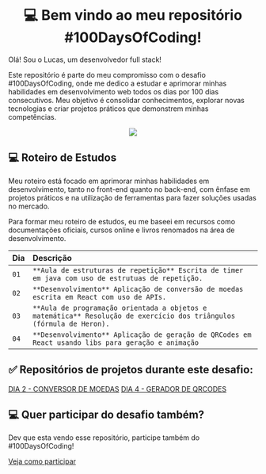 <h1 align="center">💻 Bem vindo ao meu repositório #100DaysOfCoding!</h1>

Olá! Sou o Lucas, um desenvolvedor full stack!

Este repositório é parte do meu compromisso com o desafio #100DaysOfCoding, onde me dedico a estudar e aprimorar minhas habilidades em desenvolvimento web todos os dias por 100 dias consecutivos. Meu objetivo é consolidar conhecimentos, explorar novas tecnologias e criar projetos práticos que demonstrem minhas competências.

<p align="center"><img src="http://img.shields.io/static/v1?label=STATUS&message=EM%20DESENVOLVIMENTO&color=GREEN&style=for-the-badge"/></p>

## 💻 Roteiro de Estudos

Meu roteiro está focado em aprimorar minhas habilidades em desenvolvimento, tanto no front-end quanto no back-end, com ênfase em projetos práticos e na utilização de ferramentas para fazer soluções usadas no mercado.

Para formar meu roteiro de estudos, eu me baseei em recursos como documentações oficiais, cursos online e livros renomados na área de desenvolvimento.

| Dia  | Descrição                                                                                        |
| :--- | :----------------------------------------------------------------------------------------------- |
| `01` | `**Aula de estruturas de repetição** Escrita de timer em java com uso de estrutuas de repetição.` |
| `02` | `**Desenvolvimento** Aplicação de conversão de moedas escrita em React com uso de APIs.` |
| `03` | `**Aula de programação orientada a objetos e matemática** Resolução de exercício dos triângulos (fórmula de Heron).` |
| `04` | `**Desenvolvimento** Aplicação de geração de QRCodes em React usando libs para geração e animação` |

## ✅  Repositórios de projetos durante este desafio:

[DIA 2 - CONVERSOR DE MOEDAS](https://github.com/lucaspatraodev/qrcode-generator)
[DIA 4 - GERADOR DE QRCODES](https://github.com/lucaspatraodev/qrcode-generator)


## 💻 Quer participar do desafio também?

<p>Dev que esta vendo esse repositório, participe também do #100DaysOfCoding!</p>

[Veja como participar](https://medium.com/@clarissatech/100-days-of-code-86db9157dbf)
